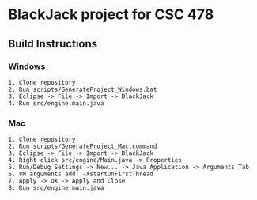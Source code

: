 # BlackJack project for CSC 478

## Build Instructions
### Windows
	1. Clone repository
	2. Run scripts/GenerateProject_Windows.bat
	3. Eclipse -> File -> Import -> BlackJack
	4. Run src/engine.main.java
	
### Mac
	1. Clone repository
	2. Run scripts/GenerateProject_Mac.command
	3. Eclipse -> File -> Import -> BlackJack
	4. Right click src/engine/Main.java -> Properties
	5. Run/Debug Settings -> New... -> Java Application -> Arguments Tab
	6. VM arguments add: -XstartOnFirstThread
	7. Apply -> Ok -> Apply and Close
	8. Run src/engine.main.java
